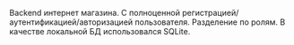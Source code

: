 Backend интернет магазина. С полноценной регистрацией/аутентификацией/авторизацией пользователя. Разделение по ролям. В качестве локальной БД использовался SQLite.
